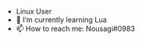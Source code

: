 - Linux User
- 🌱 I’m currently learning Lua
- 📫 How to reach me: Nousagi#0983

<!---
chaosACP/chaosACP is a ✨ special ✨ repository because its `README.md` (this file) appears on your GitHub profile.
You can click the Preview link to take a look at your changes.
--->

